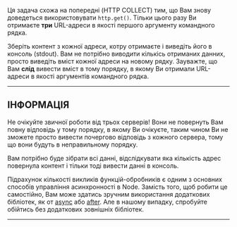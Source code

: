 Ця задача схожа на попередні (HTTP COLLECT) тим, що Вам знову доведеться використовувати `http.get()`. Тільки цього разу Ви отримаєте **три** URL-адреси в якості першого аргументу командного рядка.

Зберіть контент з кожної адреси, котру отримаєте і виведіть його в консоль (stdout). Вам не потрібно виводити кількісь отриманих данних, просто виведіть вміст кожної адреси на новому рядку. Зауважте, що Вам **слід** вивести вміст в тому порядку, в якому Ви отримали URL-адреси в якості аргументів командного рядка.

----------------------------------------------------------------------
## ІНФОРМАЦІЯ

Не очікуйте звичної роботи від трьох серверів! Вони не повернуть Вам повну відповідь у тому порядку, в якому Ви очікуєте, таким чином Ви не зможете просто вивести почергово відповідь з кожного сервера, тому що вони будуть в неправильному порядку.

Вам потрібно буде зібрати всі данні, відслідкувати яка кількість адрес повернула контент і тільки тоді вивести данні в консоль.

Підрахунок кількості викликів функцій-обробників є одним з основних способів управління асинхронності в Node. Замість того, щоб робити це самостійно, Вам може здатись зручним використання додаткових бібліотек, як от [async](http://npm.im/async) або [after](http://npm.im/after). Але в нашому випадку, спробуйте обійтись без додаткових зовнішніх бібліотек.

----------------------------------------------------------------------
